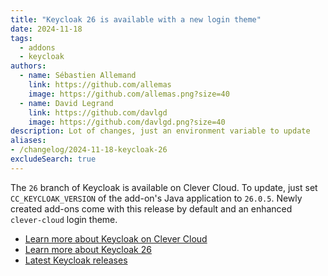 ```yaml
---
title: "Keycloak 26 is available with a new login theme"
date: 2024-11-18
tags:
  - addons
  - keycloak
authors:
  - name: Sébastien Allemand
    link: https://github.com/allemas
    image: https://github.com/allemas.png?size=40
  - name: David Legrand
    link: https://github.com/davlgd
    image: https://github.com/davlgd.png?size=40
description: Lot of changes, just an environment variable to update
aliases:
- /changelog/2024-11-18-keycloak-26
excludeSearch: true
---
```


The `26` branch of Keycloak is available on Clever Cloud. To update, just set `CC_KEYCLOAK_VERSION` of the add-on's Java application to `26.0.5`. Newly created add-ons come with this release by default and an enhanced `clever-cloud` login theme.

- [Learn more about Keycloak on Clever Cloud](/doc/addons/keycloak/)
- [Learn more about Keycloak 26](https://www.keycloak.org/2024/10/keycloak-2600-released.html)
- [Latest Keycloak releases](https://github.com/keycloak/keycloak/releases)
